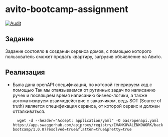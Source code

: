 # avito-bootcamp-assignment

[![Audit](https://github.com/Ropho/avito-bootcamp-assignment/actions/workflows/audit.yml/badge.svg?branch=master)](https://github.com/Ropho/avito-bootcamp-assignment/actions/workflows/audit.yml)

## Задание 
Задание состояло в создании сервиса домов, с помощью которого пользователь сможет продать квартиру, загрузив объявление на Авито. 

## Реализация

- Была дана openAPI спецификация, по которой генерируем код с помощью 
Так мы отвязываемся от рутинных задач по написанию ручек и посвящаем время написанию бизнес-логики, а также автоматизируем взаимодействие с заказчиком, ведь SOT (Source of truth) является спецификация сервиса, от которой сервис и должен отталкиваться.
	    
        wget -d --header="Accept: application/yaml" -O oas/openapi.yaml https://app.swaggerhub.com/apiproxy/registry/IVANKOVALENKOWORK/backend-bootcamp/1.0.0?resolved=true&flatten=true&pretty=true
